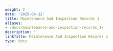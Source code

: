 ```yaml
---
weight: 2
date: '2025-06-12'
title: Maintenance And Inspection Records 1
aliases:
- /docs/maintenance-and-inspection-records_1/
description: ''
linkTitle: Maintenance And Inspection Records 1
type: docs
---
```


